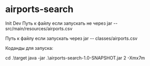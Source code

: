 # airports-search
Init Dev
Путь к файлу если запускать не через jar -- src/main/resources/airports.csv

Путь к файлу если запускать через jar -- classes/airports.csv

Коданды для запуска:

cd .\target
java -jar .\airports-search-1.0-SNAPSHOT.jar 2 -Xmx7m

